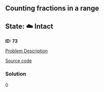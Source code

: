 ## Counting fractions in a range

## State: :cloud: **Intact**

**ID: 73**

[Problem Description](https://projecteuler.net/problem=73)

[Source code](main.cpp)

### Solution
0